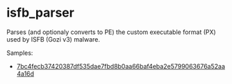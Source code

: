 # isfb_parser

Parses (and optionaly converts to PE) the custom executable format (PX) used by ISFB (Gozi v3) malware. 

Samples:
+ [7bc4fecb37420387df535dae7fbd8b0aa66baf4eba2e5799063676a52aa4a16d](https://www.virustotal.com/#/file/7bc4fecb37420387df535dae7fbd8b0aa66baf4eba2e5799063676a52aa4a16d/detection)

